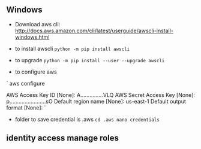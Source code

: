 ## Windows

* Download aws cli:
http://docs.aws.amazon.com/cli/latest/userguide/awscli-install-windows.html

* to install awscli
`
python -m pip install awscli
`

* to upgrade
`
python -m pip install --user --upgrade awscli
`

* to configure aws

`
aws configure

AWS Access Key ID [None]: A...............VLQ
AWS Secret Access Key [None]: p........................sO
Default region name [None]: us-east-1
Default output format [None]:
`

* folder to save credential is .aws
`
cd .aws
nano credentials
`

## identity access manage roles
